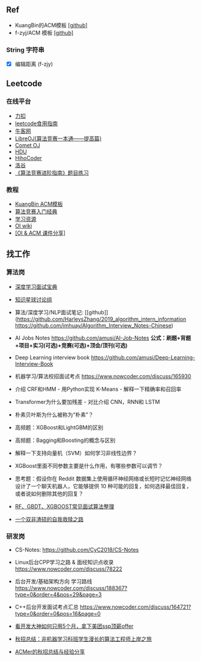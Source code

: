 

## Ref
- KuangBin的ACM模板 [[github]](https://github.com/kuangbin/ACM-ICPC)  
- f-zyj/ACM 模板 [[github]](https://github.com/f-zyj/ACM)


### String 字符串  
- [x] 编辑距离 (f-zjy) 




## Leetcode

### 在线平台   
- [力扣](https://leetcode-cn.com/problemset/all/)
- [leetcode食用指南](https://github.com/azl397985856/leetcode)
- [牛客网](https://www.nowcoder.com/)
- [LibreOJ(算法竞赛一本通——提高篇)](https://loj.ac)
- [Comet OJ](https://www.cometoj.com/contests)
- [HDU](http://acm.hdu.edu.cn/)
- [HihoCoder](https://hihocoder.com/)
- [洛谷](https://www.luogu.org/)
- [《算法竞赛进阶指南》题目练习](https://ac.nowcoder.com/acm/archive/oi-advance/problem)



### 教程  
- [KuangBin ACM模板](https://kuangbin.github.io/2018/08/01/ACM-template/#more)  
- [算法竞赛入门经典](https://github.com/dzsky/fucksky/blob/master/%E7%AE%97%E6%B3%95%E7%AB%9E%E8%B5%9B%E5%85%A5%E9%97%A8%E7%BB%8F%E5%85%B8%EF%BC%88%E7%AC%AC2%E7%89%88%EF%BC%89%20(%E7%AE%97%E6%B3%95%E8%89%BA%E6%9C%AF%E4%B8%8E%E4%BF%A1%E6%81%AF%E5%AD%A6%E7%AB%9E%E8%B5%9B).pdf) 
- [学习资源](https://oi-wiki.org/intro/resources/)  
- [OI wiki](https://oi-wiki.org/)
- [[OI & ACM 课件分享]](https://github.com/hzwer/shareOI)  


## 找工作


### 算法岗

- [深度学习面试宝典](https://github.com/amusi/Deep-Learning-Interview-Book)

- [知识星球讨论组](https://wx.zsxq.com/dweb2/index/group/init)

- 算法/深度学习/NLP面试笔记:
  [[github]](https://github.com/HarleysZhang/2019_algorithm_intern_information
  https://github.com/imhuay/Algorithm_Interview_Notes-Chinese)
- AI Jobs Notes
  https://github.com/amusi/AI-Job-Notes
  **公式：刷题+背题+项目+实习(可选)+竞赛(可选)+顶会/顶刊(可选)**
- Deep Learning interview book
  https://github.com/amusi/Deep-Learning-Interview-Book

- 机器学习/算法校招面试考点
  https://www.nowcoder.com/discuss/165930

- 介绍 CRF和HMM - 用Python实现 K-Means  - 解释一下精确率和召回率 
- Transformer为什么要加残差 - 对比介绍 CNN，RNN和 LSTM 
- 朴素贝叶斯为什么被称为“朴素”？ 
- 高频题：XGBoost和LightGBM的区别 
- 高频题：Bagging和Boosting的概念与区别 
- 解释一下支持向量机（SVM）如何学习非线性边界？ 
- XGBoost里面不同参数主要是什么作用，有哪些参数可以调节？ 
- 思考题：假设你在 Reddit 数据集上使用循环神经网络或长短时记忆神经网络设计了一个聊天机器人，它能够提供 10 种可能的回复，如何选择最佳回复，或者说如何删除其他的回复？

- [RF、GBDT、XGBOOST常见面试算法整理](https://zhuanlan.zhihu.com/p/85995153)



- [一个双非渣硕的自我救赎之路](https://www.nowcoder.com/discuss/328830?type=0&order=4&pos=1&page=4)




### 研发岗
- CS-Notes:
  https://github.com/CyC2018/CS-Notes
- Linux后台CPP学习之路 & 面经知识点收录
  https://www.nowcoder.com/discuss/78222

- 后台开发/基础架构方向 学习路线
  https://www.nowcoder.com/discuss/188367?type=0&order=4&pos=29&page=3

- C++后台开发面试考点汇总
  https://www.nowcoder.com/discuss/164721?type=0&order=0&pos=16&page=0

- [看开发大神如何只用5个月，拿下美团ssp顶薪offer](https://www.nowcoder.com/discuss/331574?toCommentId=4824987)

- [秋招总结：非机器学习科班学生漫长的算法工程师上岸之旅](https://www.nowcoder.com/discuss/326300)

- [ACMer的秋招总结与经验分享](https://www.nowcoder.com/discuss/338853?type=0&order=4&pos=10&page=2)









